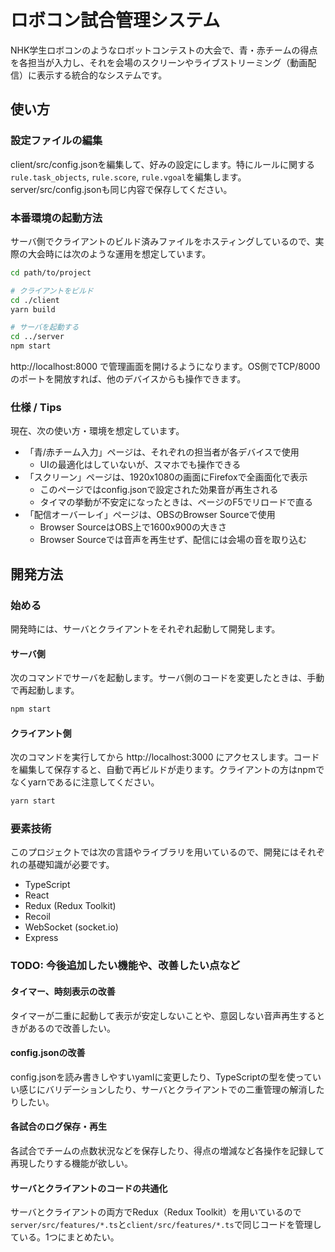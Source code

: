 # ロボコン試合管理システム

NHK学生ロボコンのようなロボットコンテストの大会で、青・赤チームの得点を各担当が入力し、それを会場のスクリーンやライブストリーミング（動画配信）に表示する統合的なシステムです。

## 使い方

### 設定ファイルの編集

client/src/config.jsonを編集して、好みの設定にします。特にルールに関する`rule.task_objects`, `rule.score`, `rule.vgoal`を編集します。server/src/config.jsonも同じ内容で保存してください。

### 本番環境の起動方法

サーバ側でクライアントのビルド済みファイルをホスティングしているので、実際の大会時には次のような運用を想定しています。

```bash
cd path/to/project

# クライアントをビルド
cd ./client
yarn build

# サーバを起動する
cd ../server
npm start
```

http://localhost:8000 で管理画面を開けるようになります。OS側でTCP/8000のポートを開放すれば、他のデバイスからも操作できます。

### 仕様 / Tips

現在、次の使い方・環境を想定しています。

- 「青/赤チーム入力」ページは、それぞれの担当者が各デバイスで使用
    - UIの最適化はしていないが、スマホでも操作できる
- 「スクリーン」ページは、1920x1080の画面にFirefoxで全画面化で表示
    - このページではconfig.jsonで設定された効果音が再生される
    - タイマの挙動が不安定になったときは、ページのF5でリロードで直る
- 「配信オーバーレイ」ページは、OBSのBrowser Sourceで使用
    - Browser SourceはOBS上で1600x900の大きさ
    - Browser Sourceでは音声を再生せず、配信には会場の音を取り込む

## 開発方法

### 始める

開発時には、サーバとクライアントをそれぞれ起動して開発します。

#### サーバ側

次のコマンドでサーバを起動します。サーバ側のコードを変更したときは、手動で再起動します。

```bash
npm start
```

#### クライアント側

次のコマンドを実行してから http://localhost:3000 にアクセスします。コードを編集して保存すると、自動で再ビルドが走ります。クライアントの方はnpmでなくyarnであるに注意してください。

```bash
yarn start
```

### 要素技術

このプロジェクトでは次の言語やライブラリを用いているので、開発にはそれぞれの基礎知識が必要です。

- TypeScript
- React
- Redux (Redux Toolkit)
- Recoil
- WebSocket (socket.io)
- Express

### TODO: 今後追加したい機能や、改善したい点など

#### タイマー、時刻表示の改善

タイマーが二重に起動して表示が安定しないことや、意図しない音声再生するときがあるので改善したい。

#### config.jsonの改善

config.jsonを読み書きしやすいyamlに変更したり、TypeScriptの型を使っていい感じにバリデーションしたり、サーバとクライアントでの二重管理の解消したりしたい。

#### 各試合のログ保存・再生

各試合でチームの点数状況などを保存したり、得点の増減など各操作を記録して再現したりする機能が欲しい。

#### サーバとクライアントのコードの共通化

サーバとクライアントの両方でRedux（Redux Toolkit）を用いているので`server/src/features/*.ts`と`client/src/features/*.ts`で同じコードを管理している。1つにまとめたい。
